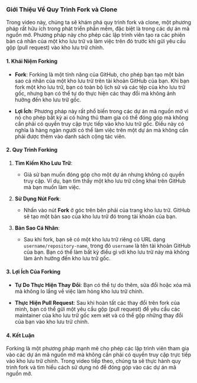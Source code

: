 ### Giới Thiệu Về Quy Trình Fork và Clone

Trong video này, chúng ta sẽ khám phá quy trình fork và clone, một phương pháp rất hữu ích trong phát triển phần mềm, đặc biệt là trong các dự án mã nguồn mở. Phương pháp này cho phép các lập trình viên tạo ra các phiên bản cá nhân của một kho lưu trữ và làm việc trên đó trước khi gửi yêu cầu gộp (pull request) vào kho lưu trữ chính.

#### **1. Khái Niệm Forking**

- **Fork**: Forking là một tính năng của GitHub, cho phép bạn tạo một bản sao cá nhân của một kho lưu trữ trên tài khoản GitHub của bạn. Khi bạn fork một kho lưu trữ, bạn có toàn bộ lịch sử và các tệp của kho lưu trữ gốc, nhưng bạn có thể tự do thực hiện các thay đổi mà không ảnh hưởng đến kho lưu trữ gốc.

- **Lợi Ích**: Phương pháp này rất phổ biến trong các dự án mã nguồn mở vì nó cho phép bất kỳ ai có hứng thú tham gia có thể đóng góp mà không cần phải có quyền truy cập trực tiếp vào kho lưu trữ gốc. Điều này có nghĩa là hàng ngàn người có thể làm việc trên một dự án mà không cần phải được thêm vào danh sách cộng tác viên.

#### **2. Quy Trình Forking**

1. **Tìm Kiếm Kho Lưu Trữ**:
   - Giả sử bạn muốn đóng góp cho một dự án nhưng không có quyền truy cập. Ví dụ, bạn tìm thấy một kho lưu trữ công khai trên GitHub mà bạn muốn làm việc.

2. **Sử Dụng Nút Fork**:
   - Nhấn vào nút **Fork** ở góc trên bên phải của trang kho lưu trữ. GitHub sẽ tạo một bản sao của kho lưu trữ đó trong tài khoản của bạn.

3. **Bản Sao Cá Nhân**:
   - Sau khi fork, bạn sẽ có một kho lưu trữ riêng có URL dạng `username/repository-name`, trong đó `username` là tên tài khoản GitHub của bạn. Bạn có thể làm bất kỳ điều gì với kho lưu trữ này mà không làm ảnh hưởng đến kho lưu trữ gốc.

#### **3. Lợi Ích Của Forking**

- **Tự Do Thực Hiện Thay Đổi**: Bạn có thể tự do thêm, sửa đổi hoặc xóa mã mà không lo lắng về việc làm hỏng kho lưu trữ chính.

- **Thực Hiện Pull Request**: Sau khi hoàn tất các thay đổi trên fork của mình, bạn có thể gửi một yêu cầu gộp (pull request) để yêu cầu các maintainer của kho lưu trữ gốc xem xét và có thể gộp những thay đổi của bạn vào kho lưu trữ chính.

#### **4. Kết Luận**

Forking là một phương pháp mạnh mẽ cho phép các lập trình viên tham gia vào các dự án mã nguồn mở mà không cần phải có quyền truy cập trực tiếp vào kho lưu trữ chính. Trong video tiếp theo, chúng ta sẽ thực hành quy trình fork và tìm hiểu cách sử dụng nó để đóng góp vào các dự án mã nguồn mở.
